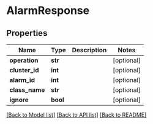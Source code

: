 # AlarmResponse


## Properties
Name | Type | Description | Notes
------------ | ------------- | ------------- | -------------
**operation** | **str** |  | [optional] 
**cluster_id** | **int** |  | [optional] 
**alarm_id** | **int** |  | [optional] 
**class_name** | **str** |  | [optional] 
**ignore** | **bool** |  | [optional] 

[[Back to Model list]](../README.md#documentation-for-models) [[Back to API list]](../README.md#documentation-for-api-endpoints) [[Back to README]](../README.md)


